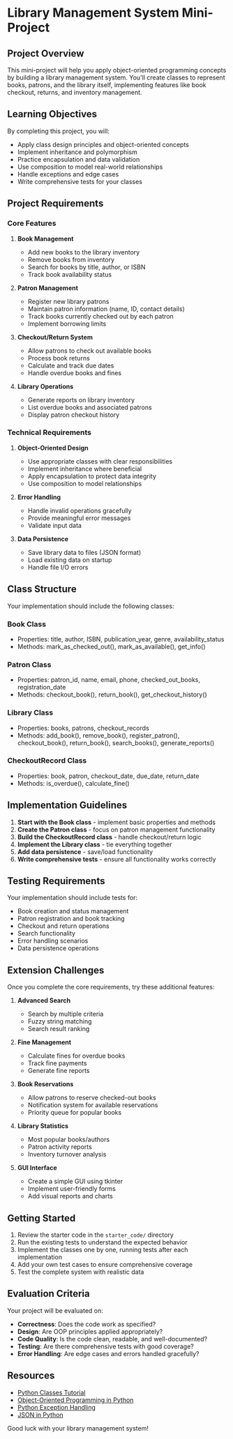 # Library Management System Mini-Project

## Project Overview

This mini-project will help you apply object-oriented programming concepts by building a library management system. You'll create classes to represent books, patrons, and the library itself, implementing features like book checkout, returns, and inventory management.

## Learning Objectives

By completing this project, you will:
- Apply class design principles and object-oriented concepts
- Implement inheritance and polymorphism
- Practice encapsulation and data validation
- Use composition to model real-world relationships
- Handle exceptions and edge cases
- Write comprehensive tests for your classes

## Project Requirements

### Core Features

1. **Book Management**
   - Add new books to the library inventory
   - Remove books from inventory
   - Search for books by title, author, or ISBN
   - Track book availability status

2. **Patron Management**
   - Register new library patrons
   - Maintain patron information (name, ID, contact details)
   - Track books currently checked out by each patron
   - Implement borrowing limits

3. **Checkout/Return System**
   - Allow patrons to check out available books
   - Process book returns
   - Calculate and track due dates
   - Handle overdue books and fines

4. **Library Operations**
   - Generate reports on library inventory
   - List overdue books and associated patrons
   - Display patron checkout history

### Technical Requirements

1. **Object-Oriented Design**
   - Use appropriate classes with clear responsibilities
   - Implement inheritance where beneficial
   - Apply encapsulation to protect data integrity
   - Use composition to model relationships

2. **Error Handling**
   - Handle invalid operations gracefully
   - Provide meaningful error messages
   - Validate input data

3. **Data Persistence**
   - Save library data to files (JSON format)
   - Load existing data on startup
   - Handle file I/O errors

## Class Structure

Your implementation should include the following classes:

### Book Class
- Properties: title, author, ISBN, publication_year, genre, availability_status
- Methods: mark_as_checked_out(), mark_as_available(), get_info()

### Patron Class  
- Properties: patron_id, name, email, phone, checked_out_books, registration_date
- Methods: checkout_book(), return_book(), get_checkout_history()

### Library Class
- Properties: books, patrons, checkout_records
- Methods: add_book(), remove_book(), register_patron(), checkout_book(), return_book(), search_books(), generate_reports()

### CheckoutRecord Class
- Properties: book, patron, checkout_date, due_date, return_date
- Methods: is_overdue(), calculate_fine()

## Implementation Guidelines

1. **Start with the Book class** - implement basic properties and methods
2. **Create the Patron class** - focus on patron management functionality  
3. **Build the CheckoutRecord class** - handle checkout/return logic
4. **Implement the Library class** - tie everything together
5. **Add data persistence** - save/load functionality
6. **Write comprehensive tests** - ensure all functionality works correctly

## Testing Requirements

Your implementation should include tests for:
- Book creation and status management
- Patron registration and book tracking
- Checkout and return operations
- Search functionality
- Error handling scenarios
- Data persistence operations

## Extension Challenges

Once you complete the core requirements, try these additional features:

1. **Advanced Search**
   - Search by multiple criteria
   - Fuzzy string matching
   - Search result ranking

2. **Fine Management**
   - Calculate fines for overdue books
   - Track fine payments
   - Generate fine reports

3. **Book Reservations**
   - Allow patrons to reserve checked-out books
   - Notification system for available reservations
   - Priority queue for popular books

4. **Library Statistics**
   - Most popular books/authors
   - Patron activity reports
   - Inventory turnover analysis

5. **GUI Interface**
   - Create a simple GUI using tkinter
   - Implement user-friendly forms
   - Add visual reports and charts

## Getting Started

1. Review the starter code in the `starter_code/` directory
2. Run the existing tests to understand the expected behavior
3. Implement the classes one by one, running tests after each implementation
4. Add your own test cases to ensure comprehensive coverage
5. Test the complete system with realistic data

## Evaluation Criteria

Your project will be evaluated on:
- **Correctness**: Does the code work as specified?
- **Design**: Are OOP principles applied appropriately?
- **Code Quality**: Is the code clean, readable, and well-documented?
- **Testing**: Are there comprehensive tests with good coverage?
- **Error Handling**: Are edge cases and errors handled gracefully?

## Resources

- [Python Classes Tutorial](https://docs.python.org/3/tutorial/classes.html)
- [Object-Oriented Programming in Python](https://realpython.com/python3-object-oriented-programming/)
- [Python Exception Handling](https://docs.python.org/3/tutorial/errors.html)
- [JSON in Python](https://docs.python.org/3/library/json.html)

Good luck with your library management system!